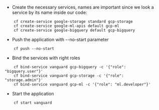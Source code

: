 * Create the necessary services, names are important since we look a service by its name inside our code:
```
    cf create-service google-storage standard gcp-storage
    cf create-service google-ml-apis default gcp-ml
    cf create-service google-bigquery default gcp-bigquery
```
* Push the application with --no-start parameter
```
    cf push --no-start
```
* Bind the services with right roles
```
    cf bind-service vanguard gcp-bigquery -c '{"role": "bigquery.user"}'
    cf bind-service vanguard gcp-storage -c '{"role": "storage.admin"}'
    cf bind-service vanguard gcp-ml -c '{"role": "ml.developer"}'
```
* Start the application
```
    cf start vanguard
```
